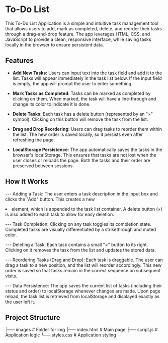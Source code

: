 # To-Do List

This To-Do List Application is a simple and intuitive task management tool that allows users to add, mark as completed, delete, and reorder their tasks through a drag-and-drop feature. The app leverages HTML, CSS, and JavaScript to provide a clean, responsive interface, while saving tasks locally in the browser to ensure persistent data.

## Features

- **Add New Tasks**:
Users can input text into the task field and add it to the list. Tasks will appear immediately in the task list below.
If the input field is empty, the app will prompt the user to enter something.

- **Mark Tasks as Completed**:
Tasks can be marked as completed by clicking on them. When marked, the task will have a line-through and change its color to indicate it is done.

- **Delete Tasks**:
Each task has a delete button (represented by an "×" symbol). Clicking on this button will remove the task from the list.

- **Drag and Drop Reordering**:
Users can drag tasks to reorder them within the list. The new order is saved locally, so it persists even after refreshing the page.

- **LocalStorage Persistence**:
The app automatically saves the tasks in the browser's localStorage. This ensures that tasks are not lost when the user closes or reloads the page.
Both the tasks and their order are preserved between sessions.



## How It Works

--- Adding a Task:
The user enters a task description in the input box and clicks the "Add" button. This creates a new <li> element, which is appended to the task list container.
A delete button (<span>×</span>) is also added to each task to allow for easy deletion.

--- Task Completion:
Clicking on any task toggles its completion state. Completed tasks are visually differentiated by a strikethrough and muted color.

--- Deleting a Task:
Each task contains a small "×" button to its right. Clicking on it removes the task from the list and updates the stored data.

--- Reordering Tasks (Drag and Drop):
Each task is draggable. The user can drag a task to a new position, and the list will reorder accordingly. This new order is saved so that tasks remain in the correct sequence on subsequent visits.

--- Data Persistence:
The app saves the current list of tasks (including their status and order) to localStorage whenever changes are made. Upon page reload, the task list is retrieved from localStorage and displayed exactly as the user left it.



## Project Structure

├── images # Folder for img
├── index.html # Main page 
├── script.js # Application logic
└── styles.css # Application styling 
